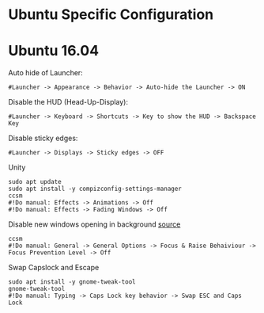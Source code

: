 Ubuntu Specific Configuration
=============================

Ubuntu 16.04
============
Auto hide of Launcher:

    #Launcher -> Appearance -> Behavior -> Auto-hide the Launcher -> ON

Disable the HUD (Head-Up-Display):

    #Launcher -> Keyboard -> Shortcuts -> Key to show the HUD -> Backspace Key
    
Disable sticky edges:

    #Launcher -> Displays -> Sticky edges -> OFF

Unity
    
    sudo apt update
    sudo apt install -y compizconfig-settings-manager
    ccsm 
    #!Do manual: Effects -> Animations -> Off
    #!Do manual: Effects -> Fading Windows -> Off 
    
Disable new windows opening in background [source](http://askubuntu.com/questions/310470/newly-opened-applications-open-in-background)
    
    ccsm
    #!Do manual: General -> General Options -> Focus & Raise Behaiviour -> Focus Prevention Level -> Off

Swap Capslock and Escape

    sudo apt install -y gnome-tweak-tool
    gnome-tweak-tool
    #!Do manual: Typing -> Caps Lock key behavior -> Swap ESC and Caps Lock
